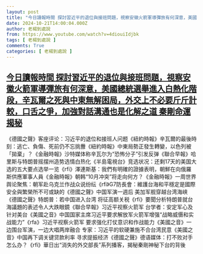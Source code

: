 ```yaml
---
layout: post
title: "今日讀報時間 探討習近平的退位與接班問題，視察安徽火箭軍導彈旅有何深意，美國總統選舉進入白熱化階段，辛瓦爾之死與中東無解困局，外交上不必要斤斤計較，口舌之爭，加強對話溝通也是化解之道  秦剛命運揭秘"
date: 2024-10-21T14:00:04.000Z
author: 老楊到處說
from: https://www.youtube.com/watch?v=4diouiIdjbk
tags: [ 老楊到處說 ]
comments: True
categories: [ 老楊到處說 ]
---
```

<!--1729519204000-->
[今日讀報時間 探討習近平的退位與接班問題，視察安徽火箭軍導彈旅有何深意，美國總統選舉進入白熱化階段，辛瓦爾之死與中東無解困局，外交上不必要斤斤計較，口舌之爭，加強對話溝通也是化解之道  秦剛命運揭秘](https://www.youtube.com/watch?v=4diouiIdjbk)
------

<div>
《德國之聲》客座评论：习近平的退位和接班人问题《紐約時報》辛瓦爾的最後時刻：逃亡、負傷、死前仍不忘挑釁《紐約時報》中東局勢正發生轉變，以色列被「拋棄」？《金融時報》沙特媒体称辛瓦尔为“恐怖分子”引发反弹《聯合早報》哈里斯与特朗普摇摆州造势选情白热化《半島電視台》竞选状况：还剩17天的美国大选的五大要点选举一览《rfi》澤連斯基：我們有明確的證據表明，朝鮮在向俄羅斯供應軍事人員《金融時報》朝韩“10月冲突”将走向何方？《金融時報》一周世界舆论聚焦：朝军赴乌克兰作战众说纷纭《rfi》G7防長會：維護台海和平穩定是國際安全與繁榮所不可或缺的《德國之聲》中国军演一週后 美加军舰穿越台湾海峡《德國之聲》特朗普：若中国进入台湾 将征高额关税《rfi》要聞分析特朗普就台海議題的表述令人大跌眼鏡《聯合早報》习近平视察火箭军 台学者：安定军心及针对美台《美國之音》中国国家主席习近平要求解放军火箭军增强“战略威慑和实战能力”《rfa》习近平视察火箭军 要求强化打仗意识和作战能力《美國之音》一边围台军演，一边大唱两岸融合 专家：习近平的软硬兼施不合台湾民意《美國之音》中国再下调关键贷款利率 寻求提振经济《德國之聲》德语媒体：打不败对手怎么办？《rfi》華日出“消失的外交部長”系列播客，揭秘秦剛神秘下台的背後
</div>
